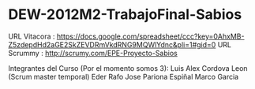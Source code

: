 DEW-2012M2-TrabajoFinal-Sabios
==============================

URL Vitacora : https://docs.google.com/spreadsheet/ccc?key=0AhxMB-Z5zdepdHd2aGE2SkZEVDRmVkdRNG9MQWlYdnc&pli=1#gid=0
URL Scrummy  : http://scrumy.com/EPE-Proyecto-Sabios

Integrantes del Curso (Por el momento somos 3):
Luis Alex Cordova Leon (Scrum master temporal)
Eder Rafo Jose Pariona Espiñal 
Marco Garcia
